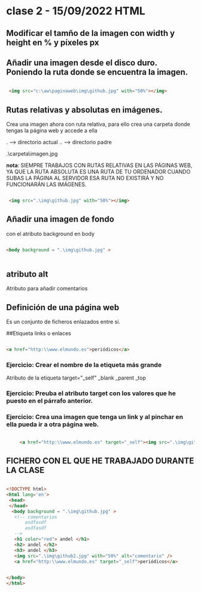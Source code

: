 # clase 2 - 15/09/2022 HTML

## Modificar el tamño de la imagen con width y height en % y píxeles px





## Añadir una imagen desde el disco duro. Poniendo la ruta donde se encuentra la imagen.

```html

 <img src="c:\aw\paginaweb\img\github.jpg" with="50%"></img> 

```


## Rutas relativas y absolutas en imágenes.

Crea una imagen ahora con ruta relativa, para ello crea una carpeta donde tengas la página web y accede a ella 

. --> directorio actual
.. --> directorio padre

.\carpeta\imagen.jpg

**nota**: SIEMPRE TRABAJOS CON RUTAS RELATIVAS EN LAS PÁGINAS WEB, YA QUE LA RUTA ABSOLUTA ES UNA RUTA DE TU ORDENADOR CUANDO SUBAS LA PÁGINA
AL SERVIDOR ESA RUTA NO EXISTIRÁ Y NO FUNCIONARÁN LAS IMÁGENES.


```html

 <img src=".\img\github.jpg" with="50%"></img> 

```

## Añadir una imagen de fondo

con el atributo background en body

```html

<body background = ".\img\github.jpg" >
 
 ```
 
 ## atributo alt
 
 Atributo para añadir comentarios
 
 ## Definición de una página web
 
 Es un conjunto de ficheros enlazados entre sí.
 
 ##Etiqueta <a> links o enlaces
    
 
 ```html

<a href="http:\\www.elmundo.es">periódicos</a>
 
 ```
 
 ### Ejercicio: Crear el nombre de la etiqueta más grande
 
 
Atributo de la etiqueta <a> target="_self"
 _blank
_parent
_top 
 
 ### Ejercicio: Preuba el atributo target con los valores que he puesto en el párrafo anterior.
 
 ### Ejercicio: Crea una imagen que tenga un link y al pinchar en ella pueda ir a otra página web.
	
```html
	
	 <a href="http:\\www.elmundo.es" target="_self"><img src=".\img\github.jpg" width="50%"/></a>

```
 
 ## FICHERO CON EL QUE HE TRABAJADO DURANTE LA CLASE
 
 ```html
 
 <!DOCTYPE html>
<html lang='en'>
  <head>
  </head>
   <body background = ".\img\github.jpg" >
    <!-- comentarios  
        asdfasdf
        asdfasdf
    -->
	<h1 color="red"> andel </h1>
    <h2> andel </h2>
    <h3> andel </h3>
    <img src=".\img\github2.jpg" with="50%" alt="comentario" /> 
    <a href="http:\\www.elmundo.es" target="_self">periódicos</a>

    
</body>
</html>
 
 ```
